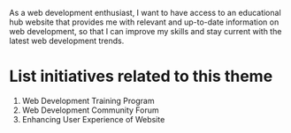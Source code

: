 As a web development enthusiast, I want to have access to an educational hub website that provides me with relevant and up-to-date information on web development, so that I can improve my skills and stay current with the latest web development trends.

# List initiatives related to this theme
1. Web Development Training Program
2. Web Development Community Forum
3. Enhancing User Experience of Website
